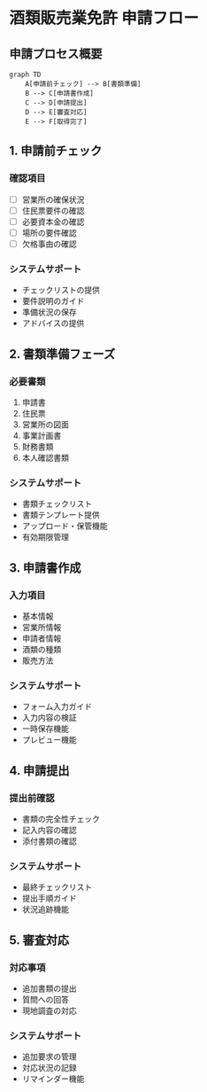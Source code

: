 # 酒類販売業免許 申請フロー

## 申請プロセス概要

```mermaid
graph TD
    A[申請前チェック] --> B[書類準備]
    B --> C[申請書作成]
    C --> D[申請提出]
    D --> E[審査対応]
    E --> F[取得完了]
```

## 1. 申請前チェック
### 確認項目
- [ ] 営業所の確保状況
- [ ] 住民票要件の確認
- [ ] 必要資本金の確認
- [ ] 場所の要件確認
- [ ] 欠格事由の確認

### システムサポート
- チェックリストの提供
- 要件説明のガイド
- 準備状況の保存
- アドバイスの提供

## 2. 書類準備フェーズ
### 必要書類
1. 申請書
2. 住民票
3. 営業所の図面
4. 事業計画書
5. 財務書類
6. 本人確認書類

### システムサポート
- 書類チェックリスト
- 書類テンプレート提供
- アップロード・保管機能
- 有効期限管理

## 3. 申請書作成
### 入力項目
- 基本情報
- 営業所情報
- 申請者情報
- 酒類の種類
- 販売方法

### システムサポート
- フォーム入力ガイド
- 入力内容の検証
- 一時保存機能
- プレビュー機能

## 4. 申請提出
### 提出前確認
- 書類の完全性チェック
- 記入内容の確認
- 添付書類の確認

### システムサポート
- 最終チェックリスト
- 提出手順ガイド
- 状況追跡機能

## 5. 審査対応
### 対応事項
- 追加書類の提出
- 質問への回答
- 現地調査の対応

### システムサポート
- 追加要求の管理
- 対応状況の記録
- リマインダー機能

